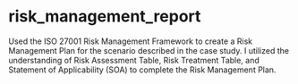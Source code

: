 # risk_management_report
Used the ISO 27001 Risk Management Framework to create a Risk Management Plan for the scenario described in the case study. I utilized the understanding of Risk Assessment Table, Risk Treatment Table, and Statement of Applicability (SOA) to complete the Risk Management Plan.
